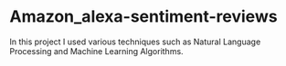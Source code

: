 # Amazon_alexa-sentiment-reviews
In this project I used various techniques such as Natural Language Processing and Machine Learning Algorithms.
